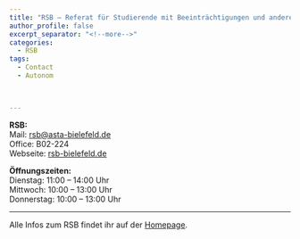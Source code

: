 ```yaml
---
title: "RSB – Referat für Studierende mit Beeinträchtigungen und anderen Stärken"
author_profile: false
excerpt_separator: "<!--more-->"
categories:
  - RSB
tags:
  - Contact
  - Autonom
  


---
```

**RSB:** <br>
Mail: rsb@asta-bielefeld.de <br>
Office: B02-224<br>
Webseite: [rsb-bielefeld.de](www.rsb-bielefeld.de)

**Öffnungszeiten:** <br>
Dienstag: 11:00 – 14:00 Uhr<br>
Mittwoch: 10:00 – 13:00 Uhr<br>
Donnerstag: 10:00 – 13:00 Uhr<br>

<hr>

Alle Infos zum RSB findet ihr auf der [Homepage](www.rsb-bielefeld.de).

